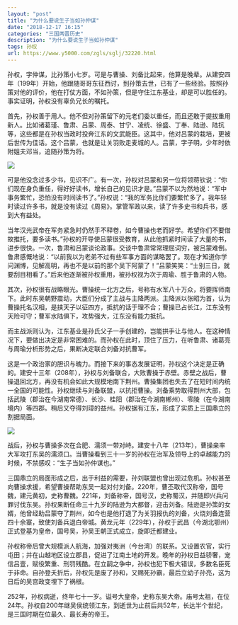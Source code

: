 ```yaml
---
layout: "post"
title: "为什么要说生子当如孙仲谋"
date: "2018-12-17 16:15"
categories: "三国两晋历史"
description: "为什么要说生子当如孙仲谋"
tags: 孙权
url: https://www.y5000.com/zgls/sglj/32220.html
---
```






孙权，字仲谋，比孙策小七岁。可是与曹操、刘备比起来，他算是晚辈。从建安四年（199年）开始，他跟随哥哥东征西讨，到孙策去世，已有了一些经验。按照孙策对他的评价，他在打仗方面，不如孙策，但是守住江东基业，却是可以胜任的。事实证明，孙权没有辜负兄长的嘱托。

首先，孙权善于用人。他不但对孙策留下的元老们委以重任，而且还敢于提拔重用新人。比如诸葛瑾、鲁肃、吕蒙、周泰、甘宁、凌统、徐盛、丁奉、陆逊、陆抗等，这些都是在孙权当政时投奔江东的文武能臣。这其中，他对吕蒙的栽培，更被后世传为佳话。这个吕蒙，也就是让关羽败走麦城的人。吕蒙，字子明，少年时依附姐夫邓当，追随孙策为将。

![](https://img.y5000.com/uploads/allimg/180828/8-1PRQ41S41N.jpg)

可是他没念过多少书，见识不广。有一次，孙权对吕蒙和另一位将领蒋钦说：“你们现在身负重任，得好好读书，增长自己的见识才是。”吕蒙不以为然地说：“军中事务繁忙，恐怕没有时间读书了。”孙权说：“我的军务比你们要繁忙多了。我年轻时读过许多书，就是没有读过《周易》。掌管军政以来，读了许多史书和兵书，感到大有益处。

当年汉光武帝在军务紧急时仍然手不释卷，如今曹操也老而好学。希望你们不要借故推托，要多读书。”孙权的开导使吕蒙很受教育，从此他抓紧时间读了大量的书，进步很快。一次，鲁肃和吕蒙谈论政事。交谈中鲁肃常常理屈词穷，被吕蒙难倒。鲁肃感慨地说：“以前我以为老弟不过有些军事方面的谋略罢了。现在才知道你学问渊博，见解高明，再也不是以前的那个吴下阿蒙了！”吕蒙笑笑：“士别三日，就要刮目相看了。”后来他逐渐被孙权重用，被孙权视为次于周瑜、胜于鲁肃的人物。

其次，孙权很有战略眼光。曹操统一北方之后，号称有水军八十万众，将要挥师南下。此时东吴朝野震动，大臣们分成了主战与主降两派。主降派以张昭为首，认为曹操托名汉相，是挟天子以征四方，抵抗的话于理不合；曹操已占长江，江东没有天险可守；曹军水陆俱下，攻势强大，江东没有能力抵抗。

而主战派则认为，江东基业是孙氏父子一手创建的，岂能拱手让与他人。在这种情况下，要做出决定是非常困难的。而孙权在此时，顶住了压力，在听鲁肃、诸葛亮与周瑜分析形势之后，果断决定联合刘备对抗曹军。

这是一个政治家的胆识与魄力。而接下来的事态发展证明，孙权这个决定是正确的。建安十三年（208年），孙权与刘备联合，大败曹操于赤壁。赤壁之战后，曹操退回北方，再没有机会如此大规模地南下荆州。曹操集团也失去了在短时间内统一全国的可能性。孙权继续与刘备联盟，以抗拒曹操。刘备乘势取得荆州大部，包括武陵（郡治在今湖南常德）、长沙、桂阳（郡治在今湖南郴州）、零陵（在今湖南境内）等四郡。稍后又夺得刘璋的益州。孙权据有江东，形成了实质上三国鼎立的割据局面。

![](https://img.y5000.com/uploads/allimg/180828/8-1PRQ41U03Z.jpg)

战后，孙权与曹操多次在合肥、濡须一带对峙。建安十八年（213年），曹操亲率大军攻打东吴的濡须口。当曹操看到三十一岁的孙权在治军及领导上的卓越能力的时候，不禁感叹：“生子当如孙仲谋也。”

三国鼎立的局面形成之后，出于利益的需要，孙刘联盟也曾出现过危机。孙权甚至向曹操求援，希望曹操帮助东吴一起对付刘备。220年，曹丕取代汉称帝，国号魏，建元黄初，史称曹魏。221年，刘备称帝，国号汉，史称蜀汉，并随即兴兵问罪讨伐东吴。孙权果断任命三十九岁的陆逊为大都督，迎击刘备。陆逊是孙策的女婿，他曾经助吕蒙夺了荆州，如今也是他打退了为关羽报仇的刘备，火烧刘备连营四十余寨，致使刘备兵退白帝城。黄龙元年（229年），孙权于武昌（今湖北鄂州）正式登基为皇帝，国号吴，孙吴王朝正式成立，旋即迁都建业。

孙权称帝后曾大规模派人航海，加强对夷洲（今台湾）的联系。又设置农官，实行屯田；并在山越地区设立郡县，促进了江南土地的开发。晚年的孙权日益骄奢，宠信吕壹，赋役繁重、刑罚残酷。在立嗣之争中，孙权也犯下极大错误，多数名臣死于非命。自孙登夭折后，孙权先是废了孙和，又赐死孙霸，最后立幼子孙亮，这为日后的吴宫政变埋下了祸根。

252年，孙权病逝，终年七十一岁。谥号大皇帝，史称东吴大帝。庙号太祖，在位24年。孙权自200年继吴侯统领江东，到逝世为止前后共52年，长达半个世纪，是三国时期在位最久、最长寿的帝王。
